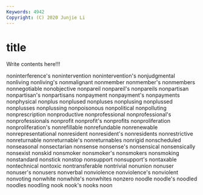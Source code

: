 ```yaml
---
Keywords: 4942
Copyright: (C) 2020 Junjie Li
---
```


# title

Write contents here!!!
 
noninterference's 
nonintervention 
nonintervention's
nonjudgmental 
nonliving 
nonliving's 
nonmalignant 
nonmember 
nonmember's 
nonmembers 
nonnegotiable 
nonobjective 
nonpareil
nonpareil's 
nonpareils 
nonpartisan 
nonpartisan's 
nonpartisans 
nonpayment 
nonpayment's 
nonpayments 
nonphysical 
nonplus
nonplused 
nonpluses 
nonplusing 
nonplussed 
nonplusses 
nonplussing 
nonpoisonous 
nonpolitical 
nonpolluting 
nonprescription
nonproductive 
nonprofessional 
nonprofessional's 
nonprofessionals 
nonprofit 
nonprofit's 
nonprofits 
nonproliferation 
nonproliferation's 
nonrefillable
nonrefundable 
nonrenewable 
nonrepresentational 
nonresident 
nonresident's 
nonresidents 
nonrestrictive 
nonreturnable 
nonreturnable's 
nonreturnables
nonrigid 
nonscheduled 
nonseasonal 
nonsectarian 
nonsense 
nonsense's 
nonsensical 
nonsensically 
nonsexist 
nonskid
nonsmoker 
nonsmoker's 
nonsmokers 
nonsmoking 
nonstandard 
nonstick 
nonstop 
nonsupport 
nonsupport's 
nontaxable
nontechnical 
nontoxic 
nontransferable 
nontrivial 
nonunion 
nonuser 
nonuser's 
nonusers 
nonverbal 
nonviolence
nonviolence's 
nonviolent 
nonvoting 
nonwhite 
nonwhite's 
nonwhites 
nonzero 
noodle 
noodle's 
noodled
noodles 
noodling 
nook 
nook's 
nooks 
noon 

